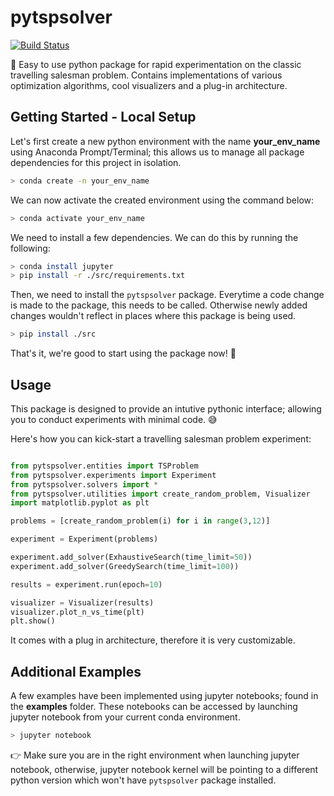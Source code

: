 # pytspsolver

[![Build Status](https://dev.azure.com/rithinchalumuri/pytspsolver/_apis/build/status/pytspsolver-CI?branchName=master)](https://dev.azure.com/rithinchalumuri/pytspsolver/_build/latest?definitionId=6&branchName=master)

🚚 Easy to use python package for rapid experimentation on the classic travelling salesman problem. Contains implementations of various optimization algorithms, cool visualizers and a plug-in architecture.

## Getting Started - Local Setup

Let's first create a new python environment with the name **your_env_name** using Anaconda Prompt/Terminal; this allows us to manage all package dependencies for this project in isolation. 

```bash
> conda create -n your_env_name
```

We can now activate the created environment using the command below:

```bash
> conda activate your_env_name
```

We need to install a few dependencies. We can do this by running the following:

```bash
> conda install jupyter
> pip install -r ./src/requirements.txt
```

Then, we need to install the ```pytspsolver``` package. Everytime a code change is made to the package, this needs to be called. Otherwise newly added changes wouldn't reflect in places where this package is being used. 

```bash
> pip install ./src
```

 That's it, we're good to start using the package now! 👏
 
 ## Usage
 
 This package is designed to provide an intutive pythonic interface; allowing you to conduct experiments with minimal code. 😅
 
 Here's how you can kick-start a travelling salesman problem experiment:
 
 ```python

from pytspsolver.entities import TSProblem
from pytspsolver.experiments import Experiment
from pytspsolver.solvers import *
from pytspsolver.utilities import create_random_problem, Visualizer
import matplotlib.pyplot as plt

problems = [create_random_problem(i) for i in range(3,12)]

experiment = Experiment(problems)

experiment.add_solver(ExhaustiveSearch(time_limit=50))
experiment.add_solver(GreedySearch(time_limit=100))

results = experiment.run(epoch=10) 

visualizer = Visualizer(results)
visualizer.plot_n_vs_time(plt)
plt.show()
 ```
 
 It comes with a plug in architecture, therefore it is very customizable.
 
 ## Additional Examples

A few examples have been implemented using jupyter notebooks; found in the **examples** folder. These notebooks can be accessed by launching jupyter notebook from your current conda environment. 

```bash
> jupyter notebook
```

👉 Make sure you are in the right environment when launching jupyter notebook, otherwise, jupyter notebook kernel will be pointing to a different python version which won't have ```pytspsolver``` package installed.

